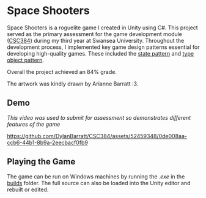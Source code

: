 # Space Shooters
Space Shooters is a roguelite game I created in Unity using C#. This project served as the primary assessment for the game development module ([CSC384](https://intranet.swan.ac.uk/catalogue/default.asp?type=moddetail&dept=any&mod=CSC384&ayr=24%2F25&psl=TB2&detailOnly=false&_gl=1*gy9nk*_gcl_au*NTc0NzkzODg5LjE3MTY4ODY5NzI.)) during my third year at Swansea University. 
Throughout the development process, I implemented key game design patterns essential for developing high-quality games. These included the [state pattern](https://gameprogrammingpatterns.com/state.html) and [type object pattern](https://gameprogrammingpatterns.com/type-object.html).

Overall the project achieved an 84% grade.

The artwork was kindly drawn by Arianne Barratt :3. <br />

## Demo  
_This video was used to submit for assessment so demonstrates different features of the game_

https://github.com/DylanBarratt/CSC384/assets/52459348/0de008aa-ccb6-44b1-8b9a-2eecbacf0fb9

## Playing the Game
The game can be run on Windows machines by running the _.exe_ in the [builds](/Builds) folder. The full source can also be loaded into the Unity editor and rebuilt or edited.
